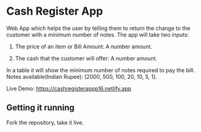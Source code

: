 # Cash Register App

Web App which helps the user by telling them to return the change to the customer with a minimum number of notes. The app will take two inputs:

1. The price of an item or Bill Amount: A number amount.

2. The cash that the customer will offer: A number amount.

In a table it will show the minimum number of notes required to pay the bill. Notes available(Indian Rupee): [2000, 500, 100, 20, 10, 5, 1].  


Live Demo: https://cashregisterappp16.netlify.app

## Getting it running

Fork the repository, take it live.


